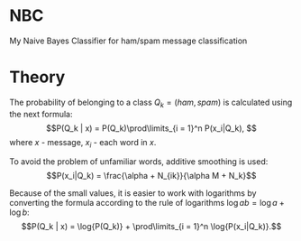 # NBC
My Naive Bayes Classifier for ham/spam message classification

# Theory
The probability of belonging to a class $Q_k = (ham,spam)$ is calculated using the next formula: $$P(Q_k | x) = P(Q_k)\prod\limits_{i = 1}^n P(x_i|Q_k), $$
where $x$ -  message, $x_i$ - each word in $x$.  

To avoid the problem of unfamiliar words, additive smoothing is used: $$P(x_i|Q_k) = \frac{\alpha + N_{ik}}{\alpha M + N_k}$$

Because of the small values, it is easier to work with logarithms by converting the formula according to the rule of logarithms $\log{ab} = \log{a}+\log{b}:$
$$P(Q_k | x) = \log{P(Q_k)} + \prod\limits_{i = 1}^n \log{P(x_i|Q_k)}.$$
